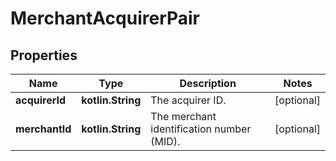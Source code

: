 
# MerchantAcquirerPair

## Properties
Name | Type | Description | Notes
------------ | ------------- | ------------- | -------------
**acquirerId** | **kotlin.String** | The acquirer ID. |  [optional]
**merchantId** | **kotlin.String** | The merchant identification number (MID). |  [optional]



